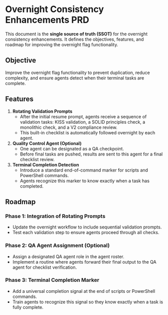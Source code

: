# Overnight Consistency Enhancements PRD

This document is the **single source of truth (SSOT)** for the overnight consistency enhancements.
It defines the objectives, features, and roadmap for improving the overnight flag functionality.

## Objective
Improve the overnight flag functionality to prevent duplication, reduce complexity, and ensure
agents detect when their terminal tasks are complete.

## Features
1. **Rotating Validation Prompts**
   - After the initial resume prompt, agents receive a sequence of validation tasks:
     KISS validation, a SOLID principles check, a monolithic check, and a V2 compliance review.
   - This built-in checklist is automatically followed overnight by each agent.
2. **Quality Control Agent (Optional)**
   - One agent can be designated as a QA checkpoint.
   - Before final tasks are pushed, results are sent to this agent for a final checklist review.
3. **Terminal Completion Detection**
   - Introduce a standard end-of-command marker for scripts and PowerShell commands.
   - Agents recognize this marker to know exactly when a task has completed.

## Roadmap
### Phase 1: Integration of Rotating Prompts
- Update the overnight workflow to include sequential validation prompts.
- Test each validation step to ensure agents proceed through all checks.

### Phase 2: QA Agent Assignment (Optional)
- Assign a designated QA agent role in the agent roster.
- Implement a routine where agents forward their final output to the QA agent for checklist
  verification.

### Phase 3: Terminal Completion Marker
- Add a universal completion signal at the end of scripts or PowerShell commands.
- Train agents to recognize this signal so they know exactly when a task is fully complete.

